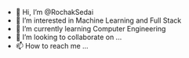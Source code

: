 - 👋 Hi, I’m @RochakSedai
- 👀 I’m interested in Machine Learning and Full Stack
- 🌱 I’m currently learning Computer Engineering
- 💞️ I’m looking to collaborate on ...
- 📫 How to reach me ...

<!---
RochakSedai/RochakSedai is a ✨ special ✨ repository because its `README.md` (this file) appears on your GitHub profile.
You can click the Preview link to take a look at your changes.
--->
